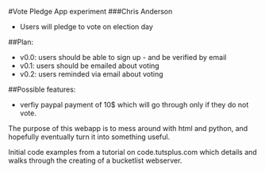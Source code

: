 #Vote Pledge App experiment
###Chris Anderson
- Users will pledge to vote on election day

##Plan:
- v0.0: users should be able to sign up - and be verified by email
- v0.1: users should be emailed about voting 
- v0.2: users reminded via email about voting

##Possible features: 
- verfiy paypal payment of 10$ which will go through only
        if they do not vote. 

The purpose of this webapp is to mess around with html and python,
and hopefully eventually turn it into something useful.

Initial code examples from a tutorial on code.tutsplus.com
which details and walks through the creating of a bucketlist webserver.
